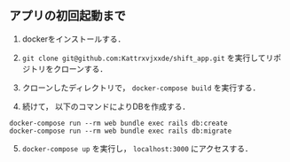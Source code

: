 ## アプリの初回起動まで

1. dockerをインストールする．

2. `git clone git@github.com:Kattrxvjxxde/shift_app.git` を実行してリポジトリをクローンする．

3. クローンしたディレクトリで， `docker-compose build` を実行する．

4. 続けて， 以下のコマンドによりDBを作成する．
 ```
 docker-compose run --rm web bundle exec rails db:create
 docker-compose run --rm web bundle exec rails db:migrate
 ```

5. `docker-compose up` を実行し， `localhost:3000` にアクセスする．
